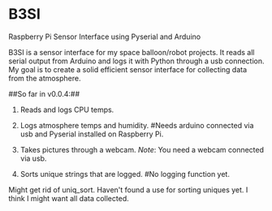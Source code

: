 # B3SI
Raspberry Pi Sensor Interface using Pyserial and Arduino

B3SI is a sensor interface for my space balloon/robot projects. It reads all serial output from Arduino and logs it with Python through a usb connection. My goal is to create a solid efficient sensor interface for collecting data from the atmosphere. 

##So far in v0.0.4:##

1. Reads and logs CPU temps.

2. Logs atmosphere temps and humidity. #Needs arduino connected via usb and Pyserial installed on Raspberry Pi.

3. Takes pictures through a webcam. *Note*: You need a webcam connected via usb.

4. Sorts unique strings that are logged. #No logging function yet.

Might get rid of uniq_sort. Haven't found a use for sorting uniques yet. I think I might want all data collected.
